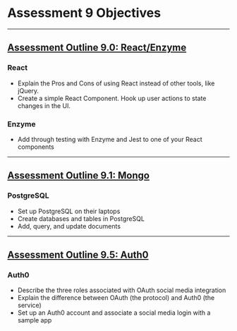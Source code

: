 # Assessment 9 Objectives
__________________

## [Assessment Outline 9.0: React/Enzyme](/projects/react-assessment.md)

### React
* Explain the Pros and Cons of using React instead of other tools, like jQuery.
* Create a simple React Component.
Hook up user actions to state changes in the UI.

### Enzyme
* Add through testing with Enzyme and Jest to one of your React components
_______________

## [Assessment Outline 9.1: Mongo](/projects/mongo-assessment.md)

### PostgreSQL
* Set up PostgreSQL on their laptops
* Create databases and tables in PostgreSQL
* Add, query, and update documents

_______________

## [Assessment Outline 9.5: Auth0](/projects/auth0-assessment.md)

### Auth0
* Describe the three roles associated with OAuth social media integration
* Explain the difference between OAuth (the protocol) and Auth0 (the service)
* Set up an Auth0 account and associate a social media login with a sample app
